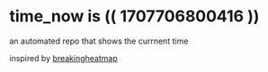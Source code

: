 # time_now is (( 1707706800416 ))

an automated repo that shows the currnent time

inspired by [breakingheatmap](https://github.com/breakingheatmap/breakingheatmap)